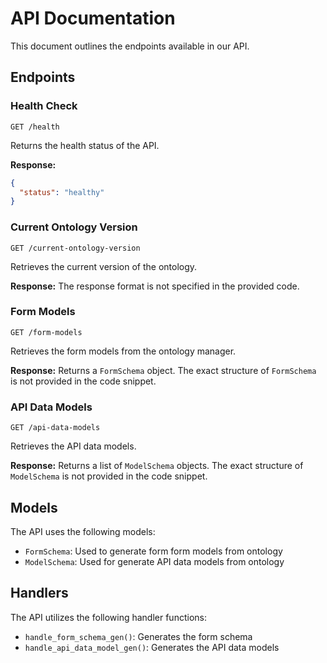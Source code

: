 # API Documentation

This document outlines the endpoints available in our API.

## Endpoints

### Health Check

```
GET /health
```

Returns the health status of the API.

**Response:**
```json
{
  "status": "healthy"
}
```

### Current Ontology Version

```
GET /current-ontology-version
```

Retrieves the current version of the ontology.

**Response:**
The response format is not specified in the provided code.

### Form Models

```
GET /form-models
```

Retrieves the form models from the ontology manager.

**Response:**
Returns a `FormSchema` object. The exact structure of `FormSchema` is not provided in the code snippet.

### API Data Models

```
GET /api-data-models
```

Retrieves the API data models.

**Response:**
Returns a list of `ModelSchema` objects. The exact structure of `ModelSchema` is not provided in the code snippet.

## Models

The API uses the following models:

- `FormSchema`: Used to generate form form models from ontology
- `ModelSchema`: Used for generate API data models from ontology

## Handlers

The API utilizes the following handler functions:

- `handle_form_schema_gen()`: Generates the form schema
- `handle_api_data_model_gen()`: Generates the API data models
